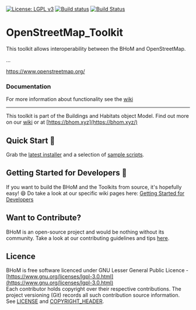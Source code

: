 [![License: LGPL v3](https://img.shields.io/badge/License-LGPL%20v3-blue.svg)](https://www.gnu.org/licenses/lgpl-3.0) [![Build status](https://ci.appveyor.com/api/projects/status/brvfbdiwwa4yxh5w/branch/master?svg=true)](https://ci.appveyor.com/project/BHoMBot/openstreetmap-toolkit/branch/master) [![Build Status](https://dev.azure.com/BHoMBot/BHoM/_apis/build/status/OpenStreetMap_Toolkit/OpenStreetMap_Toolkit.CheckCore?branchName=master)](https://dev.azure.com/BHoMBot/BHoM/_build/latest?definitionId=228&branchName=master)



# OpenStreetMap_Toolkit

This toolkit allows interoperability between the BHoM and OpenStreetMap.

...

https://www.openstreetmap.org/

### Documentation
For more information about functionality see the [wiki](https://github.com/BHoM/OpenStreetMap_Toolkit/wiki)

---
This toolkit is part of the Buildings and Habitats object Model. Find out more on our [wiki](https://github.com/BHoM/documentation/wiki) or at [https://bhom.xyz](https://bhom.xyz/)

## Quick Start 🚀 

Grab the [latest installer](https://bhom.xyz/) and a selection of [sample scripts](https://github.com/BHoM/samples).


## Getting Started for Developers 🤖 

If you want to build the BHoM and the Toolkits from source, it's hopefully easy! 😄 
Do take a look at our specific wiki pages here: [Getting Started for Developers](https://bhom.xyz/documentation/Contributing/Getting-started-for-developers/)


## Want to Contribute? ##

BHoM is an open-source project and would be nothing without its community. Take a look at our contributing guidelines and tips [here](https://github.com/BHoM/BHoM/blob/main/CONTRIBUTING.md).


## Licence ##

BHoM is free software licenced under GNU Lesser General Public Licence - [https://www.gnu.org/licenses/lgpl-3.0.html](https://www.gnu.org/licenses/lgpl-3.0.html)  
Each contributor holds copyright over their respective contributions.
The project versioning (Git) records all such contribution source information.
See [LICENSE](https://github.com/BHoM/BHoM/blob/main/LICENSE) and [COPYRIGHT_HEADER](https://github.com/BHoM/BHoM/blob/main/COPYRIGHT_HEADER.txt).

